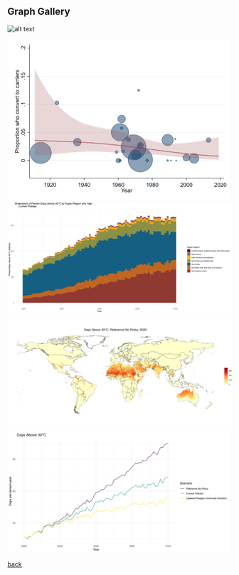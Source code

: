 
## Graph Gallery
![alt text]("/assets/img/conversionByYear_cs3_default.png")

<img src="/assets/graphs/conversionByYear_cs3_default.png" width="500" />
<img src="/assets/graphs/persondaysAbove30BySrYearStacked_Current_Policies.png" width="750" />
<img src="/assets/graphs/daysAbove30_Reference_No_Policy_2020-2100.gif" width="1000" />
<img src="/assets/graphs/daysAbove30TimesSeriesByScenario.png" width="500" />



[back](./)

